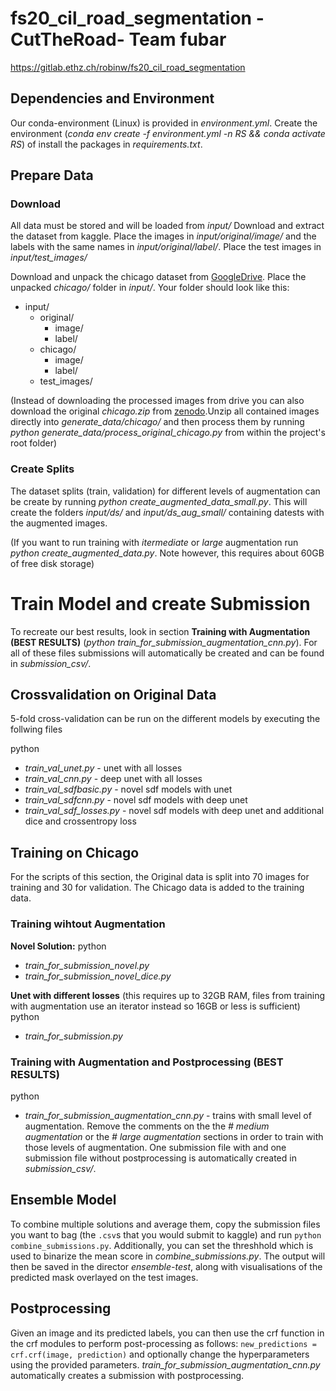 # fs20_cil_road_segmentation - CutTheRoad- Team fubar
https://gitlab.ethz.ch/robinw/fs20_cil_road_segmentation

## Dependencies and Environment
Our conda-environment (Linux) is provided in *environment.yml*. Create the environment (*conda env create -f environment.yml -n RS && conda activate RS*) of install the packages in *requirements.txt*.

## Prepare Data
### Download
All data must be stored and will be loaded from *input/*
Download and extract the dataset from kaggle. Place the images in *input/original/image/* and the labels with the same names in *input/original/label/*. Place the test images in *input/test_images/*

Download and unpack the chicago dataset from [GoogleDrive](https://drive.google.com/file/d/1ZcZdUjGD8M0XOt7ssgMT6EXCNtAkLz7K/view?usp=sharing). Place the unpacked *chicago/* folder in *input/*. Your folder should look like this:
* input/
    * original/
        * image/
        * label/
    * chicago/
        * image/
        * label/
    * test_images/

(Instead of downloading the processed images from drive you can also download the original *chicago.zip* from [zenodo](https://zenodo.org/record/1154821#.XyQB2nUzZhl).Unzip all contained images directly into *generate_data/chicago/* and then process them by running *python generate_data/process_original_chicago.py* from within the project's root folder)


### Create Splits
The dataset splits (train, validation) for different levels of augmentation can be create by running *python create_augmented_data_small.py*. This will create the folders *input/ds/* and *input/ds_aug_small/* containing datests with the augmented images.

(If you want to run training with *itermediate* or *large* augmentation run *python create_augmented_data.py*. Note however, this requires about 60GB of free disk storage)

# Train Model and create Submission
To recreate our best results, look in section **Training with Augmentation (BEST RESULTS)** (*python train_for_submission_augmentation_cnn.py*).
For all of these files submissions will automatically be created and can be found in *submission_csv/*. 

## Crossvalidation on Original Data

5-fold cross-validation can be run on the different models by executing the follwing files

python
* *train_val_unet.py* - unet with all losses
* *train_val_cnn.py* - deep unet with all losses
* *train_val_sdfbasic.py* - novel sdf models with unet
* *train_val_sdfcnn.py* - novel sdf models with deep unet
* *train_val_sdf_losses.py* - novel sdf models with deep unet and additional dice and crossentropy loss

## Training on Chicago
For the scripts of this section, the Original data is split into 70 images for training and 30 for validation. The Chicago data is added to the training data.

### Training wihtout Augmentation
**Novel Solution:**
python
* *train_for_submission_novel.py*
* *train_for_submission_novel_dice.py*

**Unet with different losses** (this requires up to 32GB RAM, files from training with augmentation use an iterator instead so 16GB or less is sufficient)
python
* *train_for_submission.py*

### Training with Augmentation and Postprocessing (BEST RESULTS)
python
* *train_for_submission_augmentation_cnn.py* - trains with small level of augmentation. Remove the comments on the the *# medium augmentation* or the *# large augmentation* sections in order to train with those levels of augmentation.
One submission file with and one submission file without postprocessing is automatically created in *submission_csv/*.



## Ensemble Model
To combine multiple solutions and average them, copy the submission files you want to bag (the `.csv`s that you would submit to kaggle) and run `python combine_submissions.py`. Additionally, you can set the threshhold which is used to binarize the mean score in *combine_submissions.py*. The output will then be saved in the director *ensemble-test*, along with visualisations of the predicted mask overlayed on the test images.

## Postprocessing
Given an image and its predicted labels, you can then use the crf function in the crf modules to perform post-processing as follows:
`new_predictions = crf.crf(image, prediction)` 
and optionally change the hyperparameters using the provided parameters.
*train_for_submission_augmentation_cnn.py* automatically creates a submission with postprocessing.